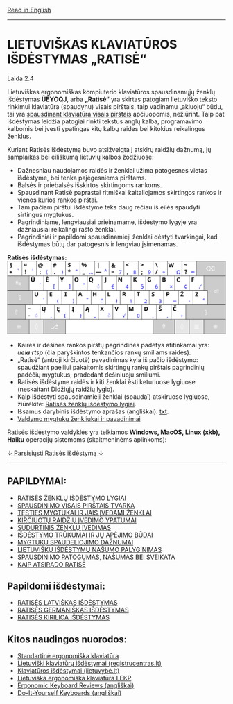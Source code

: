 [Read in English](README_eng.md)

-----------------------------------------------
# LIETUVIŠKAS KLAVIATŪROS IŠDĖSTYMAS „RATISĖ“

Laida 2.4

Lietuviškas ergonomiškas kompiuterio klaviatūros spausdinamųjų ženklų išdėstymas __ŪĖYOQJ__, arba __„Ratìsė“__ yra skirtas patogiam lietuviško teksto rinkimui klaviatūra (spaudynu) visais pirštais, taip vadinamu „akluoju“ būdu, tai yra [spausdinant klaviatūra visais pirštais](docs/spaud_tvarka.md) apčiuopomis, nežiūrint. Taip pat išdėstymas leidžia patogiai rinkti tekstus anglų kalba, programavimo kalbomis bei įvesti ypatingas kitų kalbų raides bei kitokius reikalingus ženklus.

Kuriant Ratisės išdėstymą buvo atsižvelgta į atskirų raidžių dažnumą, jų samplaikas bei eiliškumą lietuvių kalbos žodžiuose:
+ Dažnesniau naudojamos raidės ir ženklai užima patogesnes vietas išdėstyme, bei tenka pajėgesniems pirštams.
+ Balsės ir priebalsės išskirtos skirtingoms rankoms.
+ Spausdinant Ratisè paprastai ritmiškai kaitaliojamos skirtingos rankos ir vienos kurios rankos pirštai.
+ Tam pačiam pirštui išdėstyme teks daug rečiau iš eilės spaudyti sirtingus mygtukus.
+ Pagrindiniame, lengviausiai prieinamame, išdėstymo lygyje yra dažniausiai reikalingi rašto ženklai.
+ Pagrindiniai ir papildomi spausdinamieji ženklai dėstyti tvarkingai, kad išdėstymas būtų dar patogesnis ir lengviau įsimenamas.

__Ratisės išdėstymas:__
![Ratisės išdėstymas](docs/images/kb_lt_ratise.svg)

+ Kairės ir dešinės rankos pirštų pagrindinės padėtys atitinkamai yra: _uei**a**·**r**tsp_ (čia paryškintos tenkančios rankų smiliams raidės).
+ „Ratìsė“ (antroji kirčiuotė) pavadinimas kyla iš pačio išdėstymo: spaudžiant paeiliui pakaitomis skirtingų rankų pirštais pagrindinių padėčių mygtukus, pradedant dešiniuoju smiliumi.
+ Ratisės išdėstyme raidės ir kiti ženklai ẽsti keturiuose lygiuose (neskaitant Didžiųjų raidžių lygio).
+ Kaip išdėstyti spausdinamieji ženklai (spaudaĩ) atskiruose lygiuose, žiūrėkite: [Ratisės ženklų išdėstymo lygiai](docs/ratises_lygiai.md).
+ Išsamus darybinis išdėstymo aprašas (angliškai): [txt](SPECIFICATIONS.txt).
+ [Valdymo mygtukų ženkliukai ir pavadinimai](docs/valdymo_mygtukai.md)

Ratisės išdėstymo valdyklės yra teikiamos __Windows, MacOS, Linux (xkb), Haiku__ operacijų sistemoms (skaitmeninėms aplinkoms):

[↓ Parsisiųsti Ratisės išdėstymą ↓](https://github.com/albuck/Ratise-layout/zipball/master)

--------------------------------------------------------------------

PAPILDYMAI:
-----------

- [RATISĖS ŽENKLŲ IŠDĖSTYMO LYGIAI](docs/ratises_lygiai.md)
- [SPAUSDINIMO VISAIS PIRŠTAIS TVARKA](docs/spaud_tvarka.md)
- [TĘSTIES MYGTUKAI IR JAIS ĮVEDAMI ŽENKLAI](docs/testies_mygtukai.md)
- [KIRČIUOTŲ RAIDŽIŲ ĮVEDIMO YPATUMAI](docs/kirciuotos_raides.md)
- [SUDURTINIS ŽENKLŲ ĮVEDIMAS](docs/sudurt_ivedimas.md)
- [IŠDĖSTYMO TRŪKUMAI IR JŲ APĖJIMO BŪDAI](docs/trukumu_apejimas.md)
- [MYGTUKŲ SPAUDELIOJIMO DAŽNUMAI](docs/spaud_daznis.md)
- [LIETUVIŠKŲ IŠDĖSTYMŲ NAŠUMO PALYGINIMAS](docs/palyginimas.md)
- [SPAUSDINIMO PATOGUMAS, NAŠUMAS BEI SVEIKATA](docs/spaud_patoga.md)
- [KAIP ATSIRADO RATISĖ](docs/kaip_atsirado_ratise.md)


## Papildomi išdėstymai:

- [RATISĖS LATVIŠKAS IŠDĖSTYMAS](docs/lek_ratise_latvian.md)
- [RATISĖS GERMANIŠKAS IŠDĖSTYMAS](docs/lek_ratise_germanic.md)
- [RATISĖS KIRILICA IŠDĖSTYMAS](docs/lek_ratise_kirilica.md)


## Kitos naudingos nuorodos:

- [Standartinė ergonomiška klaviatūra](https://albuck.github.io/SEL-keyboard/SKAITYK.html)
- [Lietuviški klaviatūrų išdėstymai (registrucentras.lt)](https://www.registrucentras.lt/litwin/keyboard.html)
- [Klaviatūros išdėstymai (lietuvybė.lt)](http://lietuvybė.lt/standartai/klaviat%C5%ABros-i%C5%A1d%C4%97stymai/)
- [Lietuviška ergonomiška klaviatūra LEKP](https://lekp.info/)
- [Ergonomic Keyboard Reviews (angliškai)](http://xahlee.info/kbd/ergonomic_keyboards_index.html)
- [Do-It-Yourself Keyboards (angliškai)](http://xahlee.info/kbd/diy_keyboards_index.html)
